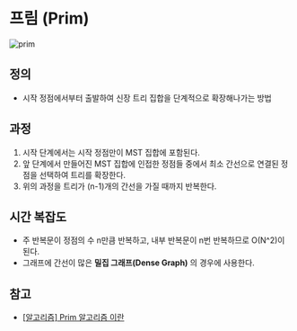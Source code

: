 # **프림 (Prim)**
![prim](https://lh3.googleusercontent.com/proxy/GsOOEH4UHTTjTwdtd7ErFJJo4zQzZ4T228_LkKsCv8cPUVGAAPpIkfUGYtP2_2EGAOZTOU1gutNziw)
## **정의**
- 시작 정점에서부터 출발하여 신장 트리 집합을 단계적으로 확장해나가는 방법
## **과정**
1. 시작 단계에서는 시작 정점만이 MST 집합에 포함된다.
2. 앞 단계에서 만들어진 MST 집합에 인접한 정점들 중에서 최소 간선으로 연결된 정점을 선택하여 트리를 확장한다.
3. 위의 과정을 트리가 (n-1)개의 간선을 가질 때까지 반복한다.
## **시간 복잡도**
- 주 반복문이 정점의 수 n만큼 반복하고, 내부 반복문이 n번 반복하므로 O(N^2)이 된다.
- 그래프에 간선이 많은 **밀집 그래프(Dense Graph)** 의 경우에 사용한다.
## **참고**
- [[알고리즘] Prim 알고리즘 이란](https://gmlwjd9405.github.io/2018/08/30/algorithm-prim-mst.html)



